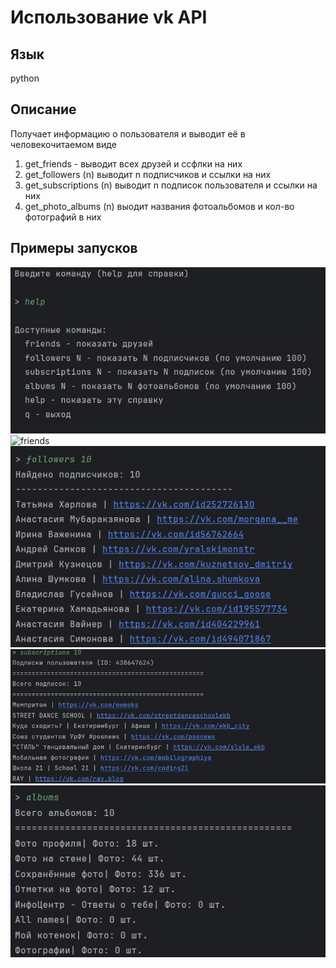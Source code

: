 # Использование vk API
## Язык 
python
## Описание
Получает информацию о пользователя и выводит её в человекочитаемом виде
1) get_friends - выводит всех друзей и ссфлки на них
2) get_followers (n) выводит n подписчиков и ссылки на них
3) get_subscriptions (n) выводит n подписок пользователя и ссылки на них
4) get_photo_albums (n) выодит названия фотоальбомов и кол-во фотографий в них
## Примеры запусков
![help](images_examples/help.jpg)
![friends](images_examples/friends.jpg)
![followers](images_examples/followers.jpg)
![subscriptions](images_examples/subscriptions.jpg)
![albums](images_examples/albums.jpg)
